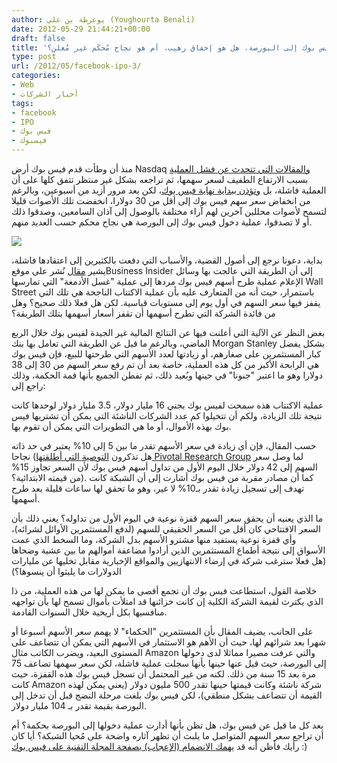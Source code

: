 ```yaml
---
author: يوغرطة بن علي (Youghourta Benali)
date: 2012-05-29 21:44:21+00:00
draft: false
title: 'دخول فيس بوك إلى البورصة، هل هو إخفاق رهيب، أم هو نجاح مُحكَم غير مُعلن؟  '
type: post
url: /2012/05/facebook-ipo-3/
categories:
- Web
- أخبار الشركات
tags:
- facebook
- IPO
- فيس بوك
- فيسبوك
---
```


منذ أن وطأت قدم فيس بوك أرض Nasdaq [والمقالات التي تتحدث عن فشل العملية](https://www.it-scoop.com/2012/05/facebook-ipo-2/) بسبب الارتفاع الطفيف لسعر سهمها، ثم تراجعه بشكل غير منتظر تتفق كلها على أن العملية فاشلة، بل [وتؤذن ببداية نهاية فيس بوك](https://www.it-scoop.com/2012/05/facebook-ipo-tech-bubble/)، لكن بعد مرور أزيد من أسبوعين، وبالرغم من انخفاض سعر سهم فيس بوك إلى أقل من 30 دولارا، انخفضت تلك الأصوات قليلا لتسمح لأصوات محللين آخرين لهم آراء مختلفة بالوصول إلى آذان السامعين، وصدقوا ذلك أو لا تصدقوا، عملية دخول فيس بوك إلى البورصة هي نجاح محكم حسب العديد منهم.




[![](https://www.it-scoop.com/wp-content/uploads/2012/05/facebook-IPO.jpg)
](https://www.it-scoop.com/wp-content/uploads/2012/05/facebook-IPO.jpg)




بداية، دعونا نرجع إلى أصول القضية، والأسباب التي دفعت بالكثيرين إلى اعتقادها فاشلة، يشير [مقال](http://www.businessinsider.com/ipo-pops-2012-5) نُشر على موقعBusiness Insider إلى أن الطريقة التي عالجت بها وسائل الإعلام عملية طرح أسهم فيس بوك مردها إلى عملية "غسل الأدمغة" التي تمارسها Wall Street باستمرار، حيث أنه من المتعارف عليه بأن عملية الاكتتاب الناجحة هي تلك التي يقفز فيها سعر السهم في أول يوم إلى مستويات قياسية. لكن هل فعلا ذلك صحيح؟ وهل من فائدة الشركة التي تطرح أسهمها أن تقفز أسعار أسهمها بتلك الطريقة؟




بغض النظر عن الآلية التي أعلنت فيها عن النتائج المالية غير الجيدة لفيس بوك خلال الربع الماضي، وبالرغم ما قيل عن الطريقة التي تعامل بها بنك Morgan Stanley بشكل يفضل كبار المستثمرين على صغارهم، أو زيادتها لعدد الأسهم التي طرحتها للبيع، فإن فيس بوك هي الرابحة الأكبر من كل هذه العملية، خاصة بعد أن تم رفع سعر السهم من 30 إلى 38 دولارا وهو ما اعتبر "جنونا" في حينها وبُعيد ذلك، ثم تفطن الجميع بأنها قمة الحكمة، وذلك راجع إلى:




عملية الاكتتاب هذه سمحت لفيس بوك بجني 16 مليار دولار، 3.5 مليار دولار لوحدها كانت نتيجة تلك الزيادة، ولكم أن تتخيلوا كم عدد الشركات الناشئة التي يمكن أن تشتريها فيس بوك بهذه الأموال، أو ما هي التطويرات التي يمكن أن تقوم بها.




حسب المقال، فإن أي زيادة في سعر الأسهم تقدر ما بين 5 إلى 10% يعتبر في حد ذاته نجاحا (هل تذكرون [التوصية التي أطلقتها Pivotal Research Group](https://www.it-scoop.com/2012/05/facebook-ipo-2/) لما وصل سعر السهم إلى 42 دولار خلال اليوم الأول من تداول أسهم فيس بوك لأن السعر تجاوز 15% من قيمته الابتدائية؟). كما أن مصادر مقربة من فيس بوك أشارت إلى أن الشبكة كانت تهدف إلى تسجيل زيادة تقدر بـ10% لا غير، وهو ما تحقق لها ساعات قليلة بعد طرح أسهمها.




ما الذي يعنيه أن يحقق سعر السهم قفزة نوعية في اليوم الأول من تداوله؟ يعني ذلك بأن السعر الافتتاحي كان أقل من السعر الحقيقي للسهم (لدفع المستثمرين الأوائل لشرائه)، وأي قفزة نوعية يستفيد منها مشترو الأسهم بدل الشركة، وما السخط الذي عمت الأسواق إلى نتيجة أطماع المستثمرين الذين أرادوا مضاعفة أموالهم ما بين عشية وضحاها (هل فعلا سترغب شركة في إرضاء الانتهازيين والمواقع الإخبارية مقابل تخليها عن مليارات الدولارات ما يلبثوا أن ينسوها؟)




خلاصة القول، استطاعت فيس بوك أن تجمع أقصى ما يمكن لها من هذه العملية، من ذا الذي يكترث لقيمة الشركة الكلية إن كانت خزائنها قد امتلأت بأموال تسمح لها بأن تواجهه منافسيها بكل أريحية خلال السنوات القادمة.




على الجانب، يضيف المقال بأن المستثمرين "الحكماء" لا يهمم سعر الأسهم أسبوعا أو شهرا بعد شرائهم لها، حيث أن الأهم هو الاستثمار في الأسهم التي يمكن أن تتضاعف على المستوى البعيد، ويضرب الكاتب مثال Amazon والتي عرفت مصيرا مماثلا لدى دخولها إلى البورصة، حيث قيل عنها حينها بأنها سجلت عملية فاشلة، لكن سعر سهمها تضاعف 75 مرة بعد 15 سنة من ذلك. لكنه من غير المحتمل أن تسجل فيس بوك هذه القفزة، حيث كانت Amazon شركة ناشئة وكانت قيمتها حينها تقدر 500 مليون دولار (يعني يمكن لهذه القيمة أن تتضاعف بشكل منطقي)، لكن فيس بوك بلغت مرحلة النضج قبل أن تدخل إلى البورصة بقيمة تقدر بـ 104 مليار دولار.




بعد كل ما قيل عن فيس بوك، هل تظن بأنها أدارت عملية دخولها إلى البورصة بحكمة؟ أم أن تراجع سعر السهم المتواصل ما يلبث أن تظهر آثاره واضحة على مُحيا الشبكة؟ أيا كان رأيك فأظن أنه قد [يهمك الانضمام (الإعجاب) بصفحة المجلة التقنية على فيس بوك](http://www.facebook.com/ITscoopMagazine) :)
